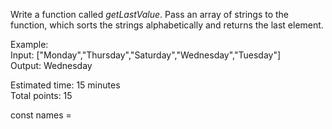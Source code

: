 Write a function called *getLastValue*. Pass an array of strings to the function, which sorts the strings alphabetically and returns the last element.

Example: <br>
Input: ["Monday","Thursday","Saturday","Wednesday","Tuesday"] <br>
Output: Wednesday

Estimated time: 15 minutes <br>
Total points: 15 

const names = 